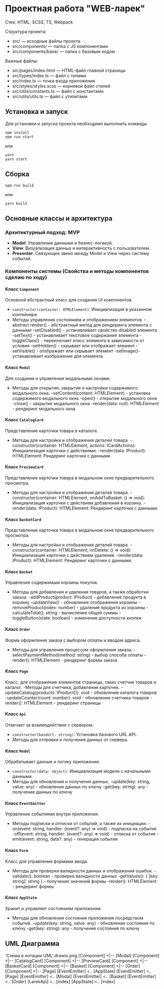 # Проектная работа "WEB-ларек"

Стек: HTML, SCSS, TS, Webpack

Структура проекта:
- src/ — исходные файлы проекта
- src/components/ — папка с JS компонентами
- src/components/base/ — папка с базовым кодом

Важные файлы:
- src/pages/index.html — HTML-файл главной страницы
- src/types/index.ts — файл с типами
- src/index.ts — точка входа приложения
- src/styles/styles.scss — корневой файл стилей
- src/utils/constants.ts — файл с константами
- src/utils/utils.ts — файл с утилитами

## Установка и запуск
Для установки и запуска проекта необходимо выполнить команды

```
npm install
npm run start
```

или

```
yarn
yarn start
```
## Сборка

```
npm run build
```

или

```
yarn build
```
## Основные классы и архитектура

### Архитектурный подход: MVP
- **Model**: Управление данными и бизнес-логикой.
- **View**: Визуализация данных и интерактивность с пользователем.
- **Presenter**: Связующее звено между Model и View через систему событий.

### Компоненты системы (Свойства и методы компонентов сделаю по ходу)

#### Класс `Component`
Основной абстрактный класс для создания UI компонентов.
- `constructor(container: HTMLElement)`: Инициализация в указанном контейнере.
- Методы управления состоянием и отображением элементов.
-abstract render() - абстрактный метод для рендеринга элемента с данными
-setDisabled() - устанавливает свойство disabled элемента
-setText() - устанавливает текстовое содержание элемента
-toggleClass() - переключает класс элемента в зависимости от условия
-setHidden() - скрывает или отображает элемент
-setVisible() - отображает или скрывает элемент
-setImage()- устанавливает изображение для элемента

#### Класс `Modal`
Для создания и управления модальными окнами.
- Методы для открытия, закрытия и настройки содержимого модального окна.
-setContent(content: HTMLElement) - установка содержимого модального окна
-open() - открытие модального окна
-close() - закрытие модального окна
-render(data: null): HTMLElement - рендеринг модального окна

#### Класс `CatalogCard`
Представление карточки товара в каталоге.
- Методы для настройки и отображения деталей товара.
-constructor(container: HTMLElement, actions: ICardActions): Инициализация карточки с действиями.
-render(data: IProduct): HTMLElement: Рендеринг карточки с данными.

#### Класс `PreviewCard`
Представление карточки товара в модальном окне предварительного просмотра.
- Методы для настройки и отображения деталей товара.
-constructor(container: HTMLElement, onAddToBasket: () => void): Инициализация карточки с действием добавления в корзину.
-render(data: IProduct): HTMLElement: Рендеринг карточки с данными.

#### Класс `BasketCard`
Представление карточки товара в модальном окне предварительного просмотра.
- Методы для настройки и отображения деталей товара.
-constructor(container: HTMLElement, onDelete: () => void): Инициализация карточки с действием удаления.
-render(data: IProduct): HTMLElement: Рендеринг карточки с данными.

#### Класс `Basket`
Управление содержимым корзины покупок.
- Методы для добавления и удаления товаров, а также обработки заказа.
-addProduct(product: IProduct) - добавление продукта в корзину
-updateView() - обновление отображения корзины
-removeProduct(index: number) - удаление продукта из корзины
-calculateTotal(): string - вычисление общей суммы
-toggleButton(state: boolean) - изменение доступности кнопки

#### Класс `Order`
Форма оформления заказа с выбором оплаты и вводом адреса.
- Методы для управления процессом оформления заказа.
-selectPaymentMethod(method: string) - выбор способа оплаты
-render(): HTMLElement - рендеринг формы заказа

#### Класс `Page`
Класс, для отображения элементов страницы, таких счетчик товаров и каталог.
-Методы для счетчика, добавления карточек.
-updateCatalog(products: IProduct[]): void - обновление каталога товаров
-updateCounter(count: number): void - обновление счетчика товаров
-render(): HTMLElement - рендеринг страницы

#### Класс `Api`
Отвечает за взаимодействие с сервером.
- `constructor(baseUrl: string)`: Установка базового URL API.
- Методы для отправки и получения данных от сервера.

#### Класс `Model`
Обрабатывает данные и логику приложения.
- `constructor(data: object)`: Инициализация модели с начальными данными.
- Методы для обновления и получения данных.
-update(key: string, value: any) - обновление данных по ключу
-get(key: string): any - получение данных по ключу

#### Класс `EventEmitter`
Управление событиями внутри приложения.
- Методы подписки и отписки от событий, а также их инициации.
-on(event: string, handler: (event?: any) => void) - подписка на событие
-off(event: string, handler: (event?: any) => void) - отписка от события
-emit(event: string, data?: any) - генерация события

#### Класс `Form`
Класс для управления формами ввода.
- Методы для проверки валидности данных и отображения ошибок.
-validate(): boolean - проверка валидности данных
-getValues(): { [key: string]: string } - получение значений формы
-render(): HTMLElement - рендеринг формы

#### Класс `AppState`
Хранит и управляет состоянием приложения.
- Методы для обновления состояния приложения посредством событий.
-update(key: string, value: any) - обновление состояния по ключу
-get(key: string): any - получение состояния по ключу

## UML Диаграмма
'Схема в нотации UML'.drawio.png
[Component] <|-- [Modal]
[Component] <|-- [CatalogCard]
[Component] <|-- [PreviewCard]
[Component] <|-- [BasketCard]
[Component] <|-- [Basket]
[Component] <|-- [Order]
[Component] <|-- [Page]
[EventEmitter] <.. [AppState]
[EventEmitter] <.. [Page]
[EventEmitter] <.. [Modal]
[EventEmitter] <.. [Basket]
[EventEmitter] <.. [Order]
[LarekApi] <.. [index]
[AppState] <.. [index]